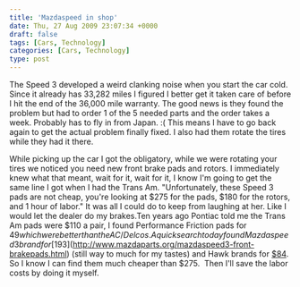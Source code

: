 ```yaml
---
title: 'Mazdaspeed in shop'
date: Thu, 27 Aug 2009 23:07:34 +0000
draft: false
tags: [Cars, Technology]
categories: [Cars, Technology]
type: post
---
```


The Speed 3 developed a weird clanking noise when you start the car cold. Since it already has 33,282 miles I figured I better get it taken care of before I hit the end of the 36,000 mile warranty. The good news is they found the problem but had to order 1 of the 5 needed parts and the order takes a week. Probably has to fly in from Japan. :( This means I have to go back again to get the actual problem finally fixed. I also had them rotate the tires while they had it there.

While picking up the car I got the obligatory, while we were rotating your tires we noticed you need new front brake pads and rotors. I immediately knew what that meant, wait for it, wait for it, I know I'm going to get the same line I got when I had the Trans Am. "Unfortunately, these Speed 3 pads are not cheap, you're looking at $275 for the pads, $180 for the rotors, and 1 hour of labor." It was all I could do to keep from laughing at her. Like I would let the dealer do my brakes.Ten years ago Pontiac told me the Trans Am pads were $110 a pair, I found Performance Friction pads for $49 which were better than the AC/Delcos.  A quick search today found Mazdaspeed 3 brand for [$193](http://www.mazdaparts.org/mazdaspeed3-front-brakepads.html) (still way to much for my tastes) and Hawk brands for [$84](http://www.jscspeed.com/mazdaspeed3/brakes/hawk_ms3.htm).  So I know I can find them much cheaper than $275.  Then I'll save the labor costs by doing it myself.